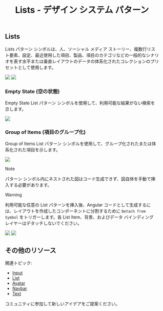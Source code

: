 ﻿---
title: Lists - デザイン システム パターン
_description: Lists パターン シンボルは、水平および垂直レイアウトで 1 つまたは複数のレベルの情報の一般的なコレクションを体系化するためにリストを使用するさまざまなシナリオを表します。
_keywords: デザイン システム, デザイン システム UX, UI キット, Sketch, Ignite UI for Angular, Sketch to Angular, Angular, Angular デザイン システム, Sketch から コードをエクスポート, Angular 用のデザイン キット, Sketch HTML, Sketch to HTML, Sketch UI キット
_language: ja
---

## Lists

Lists パターン シンボルは、人、ソーシャル メディア ストーリー、複数行リスト要素、設定、最近使用した項目、製品、項目のカテゴリなどの一般的なシナリオを表す水平または垂直レイアウトのデータの体系化されたコレクションのプリセットとして使用します。

<img class="responsive-img" src="../images/lists_people.png" srcset="../images/lists_people@2x.png 2x" />
<img class="responsive-img" src="../images/lists_settings.png" srcset="../images/lists_settings@2x.png 2x" />

### Empty State (空の状態)

Empty State List パターン シンボルを使用して、利用可能な結果がない検索を示します。

<img class="responsive-img" src="../images/list_search_cannotfind.png" srcset="../images/list_search_cannotfind@2x.png 2x" />



### Group of Items (項目のグループ化)

Group of Items List パターン シンボルを使用して、グループ化されたまたは体系化された項目を示します。

<img class="responsive-img" src="../images/list_with_avatars.png" srcset="../images/list_with_avatars@2x.png 2x" />

> [!Note]
> パターン シンボル内にネストされた図はコード生成できず、図自体を手動で挿入する必要があります。

> [!WARNING]
> 利用可能な任意の List パターンを挿入後、Angular コードとして生成するには、レイアウトを作成したコンポーネントに分割するために `Detach from Symbol` をトリガーします。各 List Item、背景、およびデータ バインディング レイヤーはデタッチしないでください。

<img class="responsive-img" src="../images/lists_detach.png" />

<img class="responsive-img" src="../images/list_with_avatars_detach.png" />

## その他のリソース

関連トピック:

- [Input](../components/input.md)
- [List](../components/list.md)
- [Avatar](../components/avatar.md)
- [Navbar](../components/navbar.md)
- [Text](../components/text.md)
  <div class="divider--half"></div>

コミュニティに参加して新しいアイデアをご提案ください。


